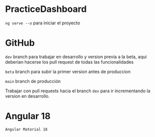 # PracticeDashboard

```ng serve --o``` para iniciar el proyecto


# GitHub

```dev``` branch para trabajar en desarrollo y version previa a la beta, aqui deberian hacerse los pull request de todas las funcionalidades

```beta``` branch para subir la primer version antes de produccion

```main``` branch de producción

Trabajar con pull requests hacia el branch ```dev``` para ir incrementando la version en desarrollo.


# Angular 18

```Angular Material 18```
